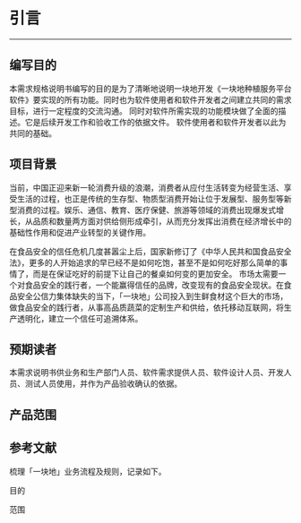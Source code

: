 引言
===

---


## 编写目的

本需求规格说明书编写的目的是为了清晰地说明一块地开发《一块地种植服务平台软件》要实现的所有功能。同时也为软件使用者和软件开发者之间建立共同的需求目标，进行一定程度的交流沟通。
同时对软件所需实现的功能模块做了全面的描述。它是后续开发工作和验收工作的依据文件。
软件使用者和软件开发者以此为共同的基础。

## 项目背景

当前，中国正迎来新一轮消费升级的浪潮，消费者从应付生活转变为经营生活、享受生活的过程，也正是传统的生存型、物质型消费开始让位于发展型、服务型等新型消费的过程。娱乐、通信、教育、医疗保健、旅游等领域的消费出现爆发式增长，从品质和数量两方面对供给侧形成牵引，从而充分发挥出消费在经济增长中的基础性作用和促进产业转型的关键作用。

在食品安全的信任危机几度甚嚣尘上后，国家新修订了《中华人民共和国食品安全法》，更多的人开始追求的早已经不是如何吃饱，甚至不是如何吃好那么简单的事情了，而是在保证吃好的前提下让自己的餐桌如何变的更加安全。
市场太需要一个对食品安全的践行者，一个能赢得信任的品牌，改变现有的食品安全现状。在食品安全公信力集体缺失的当下，「一块地」公司投入到生鲜食材这个巨大的市场，做食品安全的践行者，从事高品质蔬菜的定制生产和供给，依托移动互联网，将生产透明化，建立一个信任可追溯体系。


## 预期读者

本需求说明书供业务和生产部门人员、软件需求提供人员、软件设计人员、开发人员、测试人员使用，并作为产品验收确认的依据。

## 产品范围

## 参考文献


梳理「一块地」业务流程及规则，记录如下。



目的



范围





